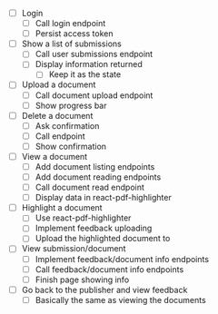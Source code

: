 - [ ] Login
  - [ ] Call login endpoint
  - [ ] Persist access token
- [ ] Show a list of submissions
  - [ ] Call user submissions endpoint
  - [ ] Display information returned
    - [ ] Keep it as the state
- [ ] Upload a document
  - [ ] Call document upload endpoint
  - [ ] Show progress bar
- [ ] Delete a document
  - [ ] Ask confirmation
  - [ ] Call endpoint
  - [ ] Show confirmation
- [ ] View a document
  - [ ] Add document listing endpoints
  - [ ] Add document reading endpoints
  - [ ] Call document read endpoint
  - [ ] Display data in react-pdf-highlighter
- [ ] Highlight a document
  - [ ] Use react-pdf-highlighter
  - [ ] Implement feedback uploading
  - [ ] Upload the highlighted document to
- [ ] View submission/document
  - [ ] Implement feedback/document info endpoints
  - [ ] Call feedback/document info endpoints
  - [ ] Finish page showing info
- [ ] Go back to the publisher and view feedback
  - [ ] Basically the same as viewing the documents